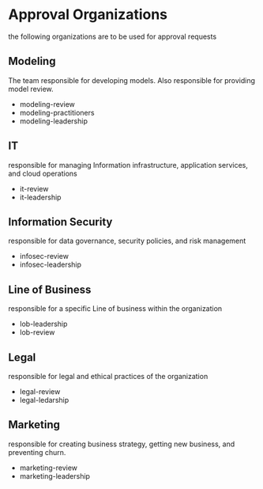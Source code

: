 # Approval Organizations
the following organizations are to be used for approval requests

## Modeling
The team responsible for developing models.  Also responsible for providing model review.
- modeling-review
- modeling-practitioners
- modeling-leadership

## IT
responsible for managing Information infrastructure, application services, and cloud operations
- it-review
- it-leadership

## Information Security
responsible for data governance, security policies, and risk management
- infosec-review
- infosec-leadership

## Line of Business
responsible for a specific Line of business within the organization
- lob-leadership
- lob-review

## Legal
responsible for legal and ethical practices of the organization
- legal-review
- legal-ledarship

## Marketing
responsible for creating business strategy, getting new business, and preventing churn.
- marketing-review
- marketing-leadership








